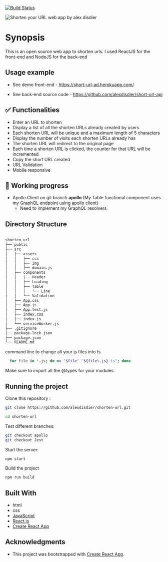 [![Build Status](https://semaphoreci.com/api/v1/alexdisdier/short-url/branches/master/shields_badge.svg)](https://semaphoreci.com/alexdisdier/short-url)

![Shorten your URL web app by alex disdier](/screenshot.gif?raw=true "Gif Shorten your URL web app by alex disdier")

# Synopsis

This is an open source web app to shorten urls. I used ReactJS for the front-end and NodeJS for the back-end

## Usage example

- See demo front-end - https://short-url-ad.herokuapp.com/

- See back-end source code - https://github.com/alexdisdier/short-url-api

## ✅ Functionalities

- Enter an URL to shorten
- Display a list of all the shorten URLs already created by users
- Each shorten URL will be unique and a maximum length of 5 characters
- Display the number of visits each shorten URLs already has
- The shorten URL will redirect to the original page
- Each time a shorten URL is clicked, the counter for that URL will be incremented
- Copy the short URL created
- URL Validation
- Mobile responsive

## 🚧 Working progress

- Apollo Client on git branch **apollo** (My Table functional component uses my GraphQL endpoint using apollo client)
  - Need to implement my GraphQL resolvers

## Directory Structure

```bash

shorten-url
├── public
├── src
│   ├── assets
│   │   ├── css
│   │   ├── img
│   │   ├── domain.js
│   ├── components
│   │   ├── Header
│   │   ├── Loading
│   │   ├── Table
│   │   │   └── Line
│   │   └── Validation
│   ├── App.css
│   ├── App.js
│   ├── App.test.js
│   ├── index.css
│   ├── index.js
│   └── serviceWorker.js
├── .gitignore
├── package-lock.json
├── package.json
└── README.md

```

command line to change all your js files into ts

```bash
  for file in *.js; do mv "$file" "${file%.js}.ts"; done
```

Make sure to import all the @types for your modules.

## Running the project

Clone this repository :

```bash
git clone https://github.com/alexdisdier/shorten-url.git

cd shorten-url
```

Test different branches:

```bash
git checkout apollo
git checkout Jest
```

Start the server:

```bash
npm start
```

Build the project

```bash
npm run build
```

## Built With

- html
- css
- [JavaScript](https://developer.mozilla.org/bm/docs/Web/JavaScript)
- [React.js](https://reactjs.org/docs/hello-world.html)
- [Create React App](https://facebook.github.io/create-react-app/docs/getting-started)

## Acknowledgments

- This project was bootstrapped with [Create React App](https://github.com/facebook/create-react-app).

